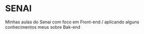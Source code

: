# SENAI
Minhas aulas do Senai com foco em Front-end / aplicando alguns conhecimentos meus sobre Bak-end
